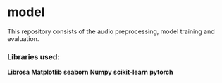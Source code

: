 # model

This repository consists of the audio preprocessing, model training and evaluation.

### Libraries used:

**Librosa**
**Matplotlib**
**seaborn**
**Numpy**
**scikit-learn**
**pytorch**
